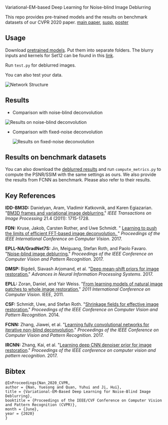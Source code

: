 Variational-EM-based Deep Learning for Noise-blind Image Deblurring

This repo provides pre-trained models and the results on benchmark datasets of our CVPR 2020 paper.
[main paper](./paper/vem_deconv.pdf), [supp](./paper/supp.pdf), [poster](./paper/vem-poster.pdf)



## Usage
Download [pretrained models](https://drive.google.com/open?id=1Pk39Sdhn8mhodZUHz7_Ml4HTDmRL_qDV). Put them into separate folders. The blurry inputs and kernels for Set12 can be found in this [link](https://drive.google.com/drive/folders/1n5VKsE2VfwckgV_lPPpgNoCb_zTtye4T?usp=sharing). 

Run `test.py` for deblurred images. 

You can also test your data. 


![Network Structure](./fig/network.png)

## Results

* Comparison with noise-blind deconvolution

![Results on noise-blind deconvolution](./fig/noise_blind.png)

* Comparison with fixed-noise deconvolution

  ![Results on fixed-noise deconvolution](./fig/fixed_noise.png)

## Results on benchmark datasets

You can also download the [deblurred results](https://drive.google.com/open?id=1Rfn8S72fUq7KPq40ruWrIcTaD9RbOzrR) and run `compute_metrics.py` to compute the PSNR/SSIM with the same settings as ours. We also provide the results from FCNN as benchmark. Please also refer to their results. 

## Key References

**IDD-BM3D:**  Danielyan, Aram, Vladimir Katkovnik, and Karen Egiazarian. "[BM3D frames and variational image deblurring.](https://arxiv.org/pdf/1106.6180.pdf)" *IEEE Transactions on Image Processing* 21.4 (2011): 1715-1728.

**FDN:** Kruse, Jakob, Carsten Rother, and Uwe Schmidt. " [Learning to push the limits of efficient FFT-based image deconvolution. ](http://research.uweschmidt.org/pubs/iccv17kruse.pdf)" *Proceedings of the IEEE International Conference on Computer Vision*. 2017.

**EPLL-NA/GradNet7S:** Jin, Meiguang, Stefan Roth, and Paolo Favaro. "[Noise-blind image deblurring.](http://openaccess.thecvf.com/content_cvpr_2017/papers/Jin_Noise-Blind_Image_Deblurring_CVPR_2017_paper.pdf)" *Proceedings of the IEEE Conference on Computer Vision and Pattern Recognition*. 2017.

**DMSP:** Bigdeli, Siavash Arjomand, et al. "[Deep mean-shift priors for image restoration.](https://arxiv.org/pdf/1709.03749.pdf)" *Advances in Neural Information Processing Systems*. 2017.

**EPLL:** Zoran, Daniel, and Yair Weiss. "[From learning models of natural image patches to whole image restoration.](https://people.csail.mit.edu/danielzoran/EPLLICCVCameraReady.pdf)" *2011 International Conference on Computer Vision*. IEEE, 2011.

**CSF:** Schmidt, Uwe, and Stefan Roth. "[Shrinkage fields for effective image restoration.](http://research.uweschmidt.org/pubs/cvpr14schmidt.pdf)" *Proceedings of the IEEE Conference on Computer Vision and Pattern Recognition*. 2014.

**FCNN:** Zhang, Jiawei, et al. "[Learning fully convolutional networks for iterative non-blind deconvolution](https://arxiv.org/pdf/1611.06495.pdf)." *Proceedings of the IEEE Conference on Computer Vision and Pattern Recognition*. 2017.

**IRCNN:** Zhang, Kai, et al. "[Learning deep CNN denoiser prior for image restoration](http://openaccess.thecvf.com/content_cvpr_2017/papers/Zhang_Learning_Deep_CNN_CVPR_2017_paper.pdf)." *Proceedings of the IEEE conference on computer vision and pattern recognition*. 2017.


## Bibtex
```
@InProceedings{Nan_2020_CVPR,
author = {Nan, Yuesong and Quan, Yuhui and Ji, Hui},
title = {Variational-EM-Based Deep Learning for Noise-Blind Image Deblurring},
booktitle = {Proceedings of the IEEE/CVF Conference on Computer Vision and Pattern Recognition (CVPR)},
month = {June},
year = {2020}
}
```